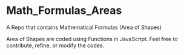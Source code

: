 # Math_Formulas_Areas
A Repo that contains Mathematical Formulas (Area of Shapes) 

Area of Shapes are coded using Functions in JavaScript. Feel free to contribute, refine, or modify the codes. 
